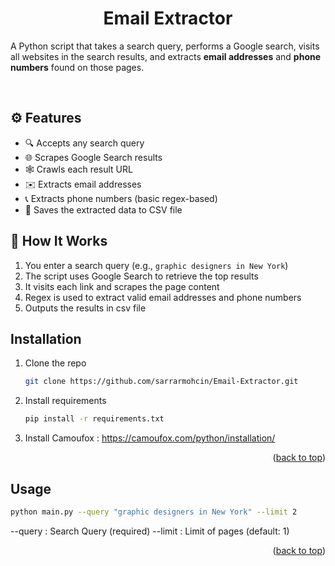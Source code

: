 <div id="top"></div>
<div align="center">
  <h1 align="center">Email Extractor</h1>
</div>

A Python script that takes a search query, performs a Google search, visits all websites in the search results, and extracts **email addresses** and **phone numbers** found on those pages.

  <br>

## ⚙️ Features

- 🔍 Accepts any search query
- 🌐 Scrapes Google Search results
- 🕸️ Crawls each result URL
- ✉️ Extracts email addresses
- 📞 Extracts phone numbers (basic regex-based)
- 💾 Saves the extracted data to CSV file
  <br>

## 🚀 How It Works

1. You enter a search query (e.g., `graphic designers in New York`)
2. The script uses Google Search to retrieve the top results
3. It visits each link and scrapes the page content
4. Regex is used to extract valid email addresses and phone numbers
5. Outputs the results in csv file


<!-- GETTING STARTED -->
## Installation

1. Clone the repo
   ```sh
   git clone https://github.com/sarrarmohcin/Email-Extractor.git
   ```
2. Install requirements
   ```sh
   pip install -r requirements.txt
   ```
3. Install Camoufox
    : https://camoufox.com/python/installation/
<p align="right">(<a href="#top">back to top</a>)</p>

<!-- USAGE EXAMPLES -->
## Usage
```sh
python main.py --query "graphic designers in New York" --limit 2
```
--query : Search Query (required)
--limit : Limit of pages (default: 1)

<p align="right">(<a href="#top">back to top</a>)</p>


